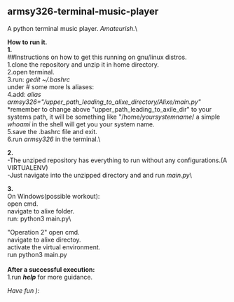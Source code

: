 ## armsy326-terminal-music-player
A python terminal music player. _Amateurish._\

**How to run it.**\
**1.**\
##Instructions on how to get this running on gnu/linux distros.\
1.clone the repository and unzip it in home directory.\
2.open terminal.\
3.run: *gedit ~/.bashrc*\
under # some more ls aliases:\
4.add: *alias armsy326="/upper_path_leading_to_alixe_directory/Alixe/main.py"*\
*remember to change above "upper_path_leading_to_axile_dir" to your systems path,
it will be something like "/home/*yoursystemname*/ a simple *whoami* in the shell will get you your system name.\
5.save the .bashrc file and exit.\
6.run *armsy326* in the terminal.\ 

**2.**\
-The unziped repository has everything to run without any configurations.(A VIRTUALENV)\
-Just navigate into the unzipped directory and and run *main.py*\

**3.**\
On Windows(possible workout):\
open cmd.\
navigate to alixe folder.\
run: python3 main.py\

"Operation 2"
open cmd.\
navigate to alixe directoy.\
activate the virtual environment.\
run python3 main.py\
\
__After a successful execution:__\
1.run ***help*** for more guidance.

*Have fun ):*
